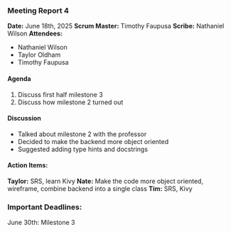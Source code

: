 ### Meeting Report 4

**Date:** June 18th, 2025
**Scrum Master:** Timothy Faupusa
**Scribe:** Nathaniel Wilson
**Attendees:**

- Nathaniel Wilson
- Taylor Oldham
- Timothy Faupusa

#### Agenda
1. Discuss first half milestone 3
2. Discuss how milestone 2 turned out

#### Discussion
- Talked about milestone 2 with the professor
- Decided to make the backend more object oriented
- Suggested adding type hints and docstrings

#### Action Items:
**Taylor:** SRS, learn Kivy
**Nate:**  Make the code more object oriented, wireframe, combine backend into a single class
**Tim:** SRS, Kivy


### Important Deadlines:
June 30th: Milestone 3


